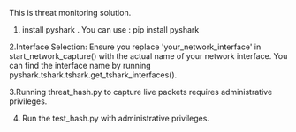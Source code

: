 This is threat monitoring solution.

1. install pyshark .
You can use : pip install pyshark 

2.Interface Selection: Ensure you replace 'your_network_interface' in start_network_capture() with the actual name of your network interface. 
You can find the interface name by running pyshark.tshark.tshark.get_tshark_interfaces().

3.Running threat_hash.py to capture live packets requires administrative privileges.

4. Run the test_hash.py with administrative privileges.
